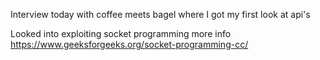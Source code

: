 Interview today with coffee meets bagel where I got my first look at api's

Looked into exploiting socket programming more info https://www.geeksforgeeks.org/socket-programming-cc/
